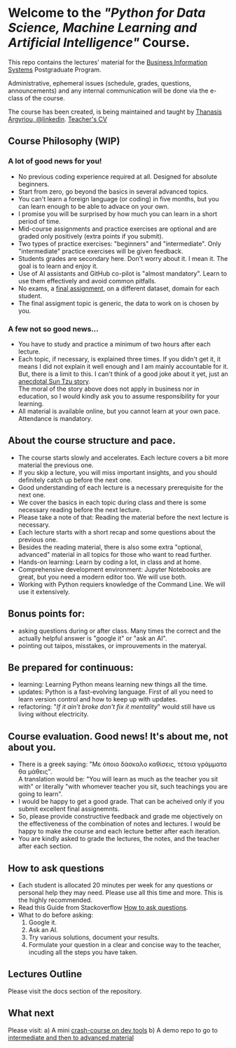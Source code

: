 # Welcome to the *"Python for Data Science, Machine Learning and Artificial Intelligence"* Course.  
This repo contains the lectures' material for the [Business Information Systems](https://bis-analytics.econ.uoa.gr/) Postgraduate Program.  

Administrative, ephemeral issues (schedule, grades, questions, announcements) and any internal communication will be done via the e-class of the course.   

The course has been created, is being maintained and taught by [Thanasis Argyriou, @linkedin](https://www.linkedin.com/in/thanasis-argyriou-06155a94/).
[Teacher's CV](https://bis-analytics.econ.uoa.gr/fileadmin/depts/econ.uoa.gr/bis-analytics/uploads/argyriou_cv_nov_23_gr.pdf)    

## Course Philosophy (WIP)

### A lot of good news for you!
* No previous coding experience required at all. Designed for absolute beginners.
* Start from zero, go beyond the basics in several advanced topics.
* You can't learn a foreign language (or coding) in five months, but you can learn enough to be able to advace on your own. 
* I promise you will be surprised by how much you can learn in a short period of time.
* Mid-course assignments and practice exercises are optional and are graded only positively (extra points if you submit).
* Two types of practice exercises: "beginners" and "intermediate". Only "intermediate" practice exercises will be given feedback.
* Students grades are secondary here. Don't worry about it. I mean it. The goal is to learn and enjoy it.
* Use of AI assistants and GitHub co-pilot is "almost mandatory". Learn to use them effectively and avoid common pitfalls.
* No exams, a [final assignment](https://github.com/argythana/uoa_py_course/tree/main/final_assignment), on a different dataset, domain for each student.
* The final assigment topic is generic, the data to work on is chosen by you. 

### A few not so good news...
* You have to study and practice a minimum of two hours after each lecture.
* Each topic, if necessary, is explained three times. If you didn't get it, it means I did not explain it well enough and I am mainly accountable for it.   
But, there is a limit to this. I can't think of a good joke about it yet, just an [anecdotal Sun Tzu story](https://titusng.com/2013/03/04/the-test-of-sun-tzus-art-of-war-on-concubines/).   
The moral of the story above does not apply in business nor in education, so I would kindly ask you to assume responsibility for your learning. 
* All material is available online, but you cannot learn at your own pace. Attendance is mandatory.

## About the course structure and pace.
* The course starts slowly and accelerates. Each lecture covers a bit more material the previous one.
* If you skip a lecture, you will miss important insights, and you should definitely catch up before the next one.
* Good understanding of each lecture is a necessary prerequisite for the next one.   
* We cover the basics in each topic during class and there is some necessary reading before the next lecture.
* Please take a note of that: Reading the material before the next lecture is necessary.
* Each lecture starts with a short recap and some questions about the previous one.
* Besides the reading material, there is also some extra "optional, advanced" material in all topics for those who want to read further.
* Hands-on learning: Learn by coding a lot, in class and at home.
* Comprehensive development environment: Jupyter Notebooks are great, but you need a modern editor too. We will use both.
* Working with Python requiers knowledge of the Command Line. We will use it extensively.

## Bonus points for:
* asking questions during or after class. Many times the correct and the actually helpful answer is "google it" or "ask an AI".   
* pointing out taipos, misstakes, or improuvements in the materyal.  

## Be prepared for continuous: 
* learning: Learning Python means learning new things all the time. 
* updates: Python is a fast-evolving language. First of all you need to learn version control and how to keep up with updates. 
* refactoring: "*If it ain't broke don't fix it mentality*" would still have us living without electricity. 

## Course evaluation. Good news! It's about me, not about you.
* There is a greek saying: "Με όποιο δάσκαλο καθίσεις, τέτοια γράμματα θα μάθεις".  
A translation would be: "You will learn as much as the teacher you sit with" or literally "with whomever teacher you sit, such teachings you are going to learn".   
* I would be happy to get a good grade. That can be acheived only if you submit excellent final assignemnts.
* So, please provide constructive feedback and grade me objectively on the effectiveness of the combination of notes and lectures. I would be happy to make the course and each lecture better after each iteration.
* You are kindly asked to grade the lectures, the notes, and the teacher after each section.

## How to ask questions
* Each student is allocated 20 minutes per week for any questions or personal help they may need. Please use all this time and more. This is the highly recommended.
* Read this Guide from Stackoverflow [How to ask questions](https://stackoverflow.com/help/how-to-ask).
* What to do before asking:  
  1. Google it.  
  2. Ask an AI.  
  3. Try various solutions, document your results.
  4. Formulate your question in a clear and concise way to the teacher, incuding all the steps you have taken.

## Lectures Outline
Please visit the docs section of the repository.

## What next
Please visit:
a) A mini [crash-course on dev tools](https://github.com/argythana/dev_boilerplate_course)
b) A demo repo to go to [intermediate and then to advanced material](https://github.com/argythana/r4m_public_demo) 
